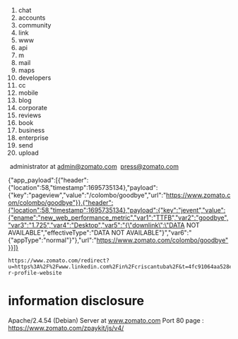 1. chat
2. accounts
3. community
4. link
5. www
6. api
7. m
8. mail
9. maps
10. developers
11. cc
12. mobile
13. blog
14. corporate
15. reviews
16. book
17. business
18. enterprise
19. send
20. upload


 administrator at admin@zomato.com
 press@zomato.com


{"app_payload":[{"header":{"location":58,"timestamp":1695735134},"payload":{"key":"pageview","value":"/colombo/goodbye","url":"https://www.zomato.com/colombo/goodbye"}},{"header":{"location":58,"timestamp":1695735134},"payload":{"key":"jevent","value":{"ename":"new_web_performance_metric","var1":"TTFB","var2":"goodbye","var3":"1.725","var4":"Desktop","var5":"{\"downlink\":\"DATA NOT AVAILABLE\",\"effectiveType\":\"DATA NOT AVAILABLE\"}","var6":"{\"appType\":\"normal\"}"},"url":"https://www.zomato.com/colombo/goodbye"}}]}

	https://www.zomato.com/redirect?u=https%3A%2F%2Fwww.linkedin.com%2Fin%2Fcriscantuba%2F&t=4fc91064aa528e3edfec5a27b9ae7212&g=use r-profile-website


# information disclosure 
Apache/2.4.54 (Debian) Server at www.zomato.com Port 80
page : https://www.zomato.com/zpaykit/js/v4/